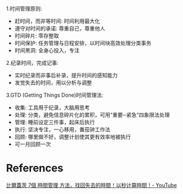 1.时间管理原则:

* 赶时间，而非等时间: 时间利用最大化
* 遵守对时间的承诺: 尊重自己，尊重他人
* 时间碎片: 零存整取
* 时间保护: 任务管理与日程安排，以时间块高效处理分类事务
* 时间黑洞: 全身心投入，专注

2.纪录时间，完成记事:

* 实时纪录而非事后补录，提升时间的感知能力
* 发觉失去的时间，用以分析与调整

3.GTD (Getting Things Done)时间管理法:

* 收集: 工具用于纪录，大脑用思考
* 处理: 分类，避免信息碎片化的累积，可用“重要─紧急”四象限法处理
* 管理: 睡前设定三件事，起床后执行
* 执行: 坚决专注，一心移用，番茄钟工作法
* 回顾: 哪里做不好，调整计划使其更有效率地被执行
* 可一月回顾一次

# References

[比爾蓋茨 7個 時間管理 方法，找回失去的時間！以秒计算時間！- YouTube](https://www.youtube.com/watch?v=HeoqZY7Ub1w)

